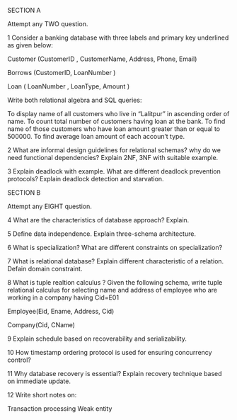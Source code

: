 SECTION A

Attempt any TWO question.

1
Consider a banking database with three labels and primary key underlined as given below:

Customer (CustomerID , CustomerName, Address, Phone, Email)

Borrows (CustomerID, LoanNumber )

Loan ( LoanNumber , LoanType, Amount )

Write both relational algebra and SQL queries:

To display name of all customers who live in “Lalitpur” in ascending order of name.
To count total number of customers having loan at the bank.
To find name of those customers who have loan amount greater than or equal to 500000.
To find average loan amount of each accoun’t type.

2
What are informal design guidelines for relational schemas? why do we need functional dependencies? Explain 2NF, 3NF with suitable example.

3
Explain deadlock with example. What are different deadlock prevention protocols? Explain deadlock detection and starvation.

SECTION B

Attempt any EIGHT question.

4
What are the characteristics of database approach? Explain.

5
Define data independence. Explain three-schema architecture.

6
What is specialization? What are different constraints on specialization?

7
What is relational database? Explain different characteristic of a relation. Defain domain constraint.

8
What is tuple realtion calculus ? Given the following schema, write tuple relational calculus for selecting name and address of employee who are working in a company having Cid=E01

Employee(Eid, Ename, Address, Cid)

Company(Cid, CName)

9
Explain schedule based on recoverability and serializability.

10
How timestamp ordering protocol is used for ensuring concurrency control?

11
Why database recovery is essential? Explain recovery technique based on immediate update.

12
Write short notes on:

Transaction processing
Weak entity
